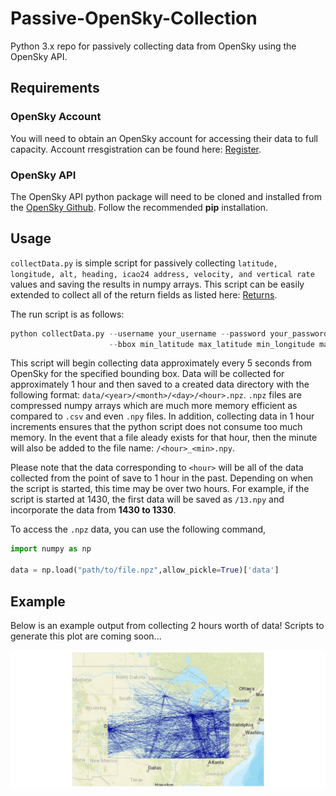 # Passive-OpenSky-Collection

Python 3.x repo for passively collecting data from OpenSky using the OpenSky API.

## Requirements

### OpenSky Account

You will need to obtain an OpenSky account for accessing their data to full capacity. Account rresgistration can be found here: [Register](https://opensky-network.org/index.php?option=com_users&view=registration).

### OpenSky API

The OpenSky API python package will need to be cloned and installed from the [OpenSky Github](https://github.com/openskynetwork/opensky-api). Follow the recommended **pip** installation.

## Usage

`collectData.py` is simple script for passively collecting `latitude, longitude, alt, heading, icao24 address, velocity, and vertical rate` values and saving the results in numpy arrays. This script can be easily extended to collect all of the return fields as listed here: [Returns](https://opensky-network.org/apidoc/python.html#opensky_api.StateVector).

The run script is as follows:
```python
python collectData.py --username your_username --password your_password
                      --bbox min_latitude max_latitude min_longitude max_longitude

```

This script will begin collecting data approximately every 5 seconds from OpenSky for the specified bounding box. Data will be collected for approximately 1 hour and then saved to a created data directory with the following format: `data/<year>/<month>/<day>/<hour>.npz`. `.npz` files are compressed numpy arrays which are much more memory efficient as compared to `.csv` and even `.npy` files. In addition, collecting data in 1 hour increments ensures that the python script does not consume too much memory. In the event that a file aleady exists for that hour, then the minute will also be added to the file name: `/<hour>_<min>.npy`.

Please note that the data corresponding to `<hour>` will be all of the data collected from the point of save to 1 hour in the past. Depending on when the script is started, this time may be over two hours. For example, if the script is started at 1430, the first data will be saved as `/13.npy` and incorporate the data from **1430 to 1330**.

To access the `.npz` data, you can use the following command,

```python
import numpy as np

data = np.load("path/to/file.npz",allow_pickle=True)['data']
```
## Example

Below is an example output from collecting 2 hours worth of data! Scripts to generate this plot are coming soon...

![2 Hours](2Hours.png)
